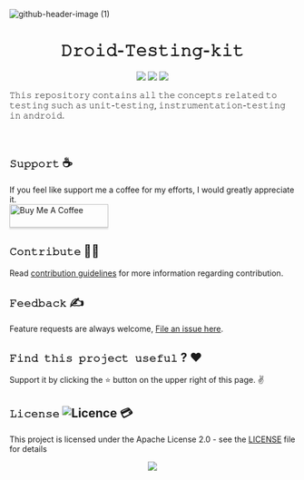 ![github-header-image (1)](https://github.com/devrath/Droid-Testing-kit/assets/1456191/871c5006-f728-4642-add3-ce721985af6a)
<h1 align="center">𝙳𝚛𝚘𝚒𝚍-𝚃𝚎𝚜𝚝𝚒𝚗𝚐-𝚔𝚒𝚝</h1>
<p align="center">
<a><img src="https://img.shields.io/badge/Built%20Using-Kotlin-silver?style=for-the-badge&logo=kotlin"></a>
<a><img src="https://img.shields.io/badge/Built%20By-Android%20Studio-red?style=for-the-badge&logo=android%20studio"></a>  
<a><img src="https://img.shields.io/badge/Unit%20Testing-purple?style=for-the-badge&logo=elixir"></a>  
</p>

<p align="left">𝚃𝚑𝚒𝚜 𝚛𝚎𝚙𝚘𝚜𝚒𝚝𝚘𝚛𝚢 𝚌𝚘𝚗𝚝𝚊𝚒𝚗𝚜 𝚊𝚕𝚕 𝚝𝚑𝚎 𝚌𝚘𝚗𝚌𝚎𝚙𝚝𝚜 𝚛𝚎𝚕𝚊𝚝𝚎𝚍 𝚝𝚘 𝚝𝚎𝚜𝚝𝚒𝚗𝚐 𝚜𝚞𝚌𝚑 𝚊𝚜 𝚞𝚗𝚒𝚝-𝚝𝚎𝚜𝚝𝚒𝚗𝚐, 𝚒𝚗𝚜𝚝𝚛𝚞𝚖𝚎𝚗𝚝𝚊𝚝𝚒𝚘𝚗-𝚝𝚎𝚜𝚝𝚒𝚗𝚐 𝚒𝚗 𝚊𝚗𝚍𝚛𝚘𝚒𝚍.</p>
</br>
















## **`𝚂𝚞𝚙𝚙𝚘𝚛𝚝`** ☕
If you feel like support me a coffee for my efforts, I would greatly appreciate it.</br>
<a href="https://www.buymeacoffee.com/devrath" target="_blank"><img src="https://www.buymeacoffee.com/assets/img/custom_images/yellow_img.png" alt="Buy Me A Coffee" style="height: 41px !important;width: 174px !important;box-shadow: 0px 3px 2px 0px rgba(190, 190, 190, 0.5) !important;-webkit-box-shadow: 0px 3px 2px 0px rgba(190, 190, 190, 0.5) !important;" ></a>

## **`𝙲𝚘𝚗𝚝𝚛𝚒𝚋𝚞𝚝𝚎`** 🙋‍♂️
Read [contribution guidelines](CONTRIBUTING.md) for more information regarding contribution.

## **`𝙵𝚎𝚎𝚍𝚋𝚊𝚌𝚔`** ✍️ 
Feature requests are always welcome, [File an issue here](https://github.com/devrath/Droid-Testing-kit/issues/new).

## **`𝙵𝚒𝚗𝚍 𝚝𝚑𝚒𝚜 𝚙𝚛𝚘𝚓𝚎𝚌𝚝 𝚞𝚜𝚎𝚏𝚞𝚕`** ? ❤️
Support it by clicking the ⭐ button on the upper right of this page. ✌️

## **`𝙻𝚒𝚌𝚎𝚗𝚜𝚎`** ![Licence](https://img.shields.io/github/license/google/docsy) :credit_card:
This project is licensed under the Apache License 2.0 - see the [LICENSE](https://github.com/devrath/Droid-Testing-kit/blob/main/LICENSE) file for details


<p align="center">
<a><img src="https://forthebadge.com/images/badges/built-for-android.svg"></a>
</p>
